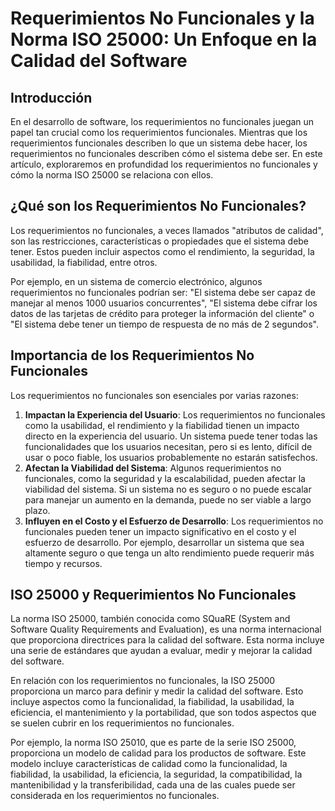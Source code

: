 # Requerimientos No Funcionales y la Norma ISO 25000: Un Enfoque en la Calidad del Software

## Introducción

En el desarrollo de software, los requerimientos no funcionales juegan un papel tan crucial como los requerimientos funcionales. Mientras que los requerimientos funcionales describen lo que un sistema debe hacer, los requerimientos no funcionales describen cómo el sistema debe ser. En este artículo, exploraremos en profundidad los requerimientos no funcionales y cómo la norma ISO 25000 se relaciona con ellos.

## ¿Qué son los Requerimientos No Funcionales?

Los requerimientos no funcionales, a veces llamados "atributos de calidad", son las restricciones, características o propiedades que el sistema debe tener. Estos pueden incluir aspectos como el rendimiento, la seguridad, la usabilidad, la fiabilidad, entre otros.

Por ejemplo, en un sistema de comercio electrónico, algunos requerimientos no funcionales podrían ser: "El sistema debe ser capaz de manejar al menos 1000 usuarios concurrentes", "El sistema debe cifrar los datos de las tarjetas de crédito para proteger la información del cliente" o "El sistema debe tener un tiempo de respuesta de no más de 2 segundos".

## Importancia de los Requerimientos No Funcionales

Los requerimientos no funcionales son esenciales por varias razones:

1. **Impactan la Experiencia del Usuario**: Los requerimientos no funcionales como la usabilidad, el rendimiento y la fiabilidad tienen un impacto directo en la experiencia del usuario. Un sistema puede tener todas las funcionalidades que los usuarios necesitan, pero si es lento, difícil de usar o poco fiable, los usuarios probablemente no estarán satisfechos.
2. **Afectan la Viabilidad del Sistema**: Algunos requerimientos no funcionales, como la seguridad y la escalabilidad, pueden afectar la viabilidad del sistema. Si un sistema no es seguro o no puede escalar para manejar un aumento en la demanda, puede no ser viable a largo plazo.
3. **Influyen en el Costo y el Esfuerzo de Desarrollo**: Los requerimientos no funcionales pueden tener un impacto significativo en el costo y el esfuerzo de desarrollo. Por ejemplo, desarrollar un sistema que sea altamente seguro o que tenga un alto rendimiento puede requerir más tiempo y recursos.

## ISO 25000 y Requerimientos No Funcionales

La norma ISO 25000, también conocida como SQuaRE (System and Software Quality Requirements and Evaluation), es una norma internacional que proporciona directrices para la calidad del software. Esta norma incluye una serie de estándares que ayudan a evaluar, medir y mejorar la calidad del software.

En relación con los requerimientos no funcionales, la ISO 25000 proporciona un marco para definir y medir la calidad del software. Esto incluye aspectos como la funcionalidad, la fiabilidad, la usabilidad, la eficiencia, el mantenimiento y la portabilidad, que son todos aspectos que se suelen cubrir en los requerimientos no funcionales.

Por ejemplo, la norma ISO 25010, que es parte de la serie ISO 25000, proporciona un modelo de calidad para los productos de software. Este modelo incluye características de calidad como la funcionalidad, la fiabilidad, la usabilidad, la eficiencia, la seguridad, la compatibilidad, la mantenibilidad y la transferibilidad, cada una de las cuales puede ser considerada en los requerimientos no funcionales.
